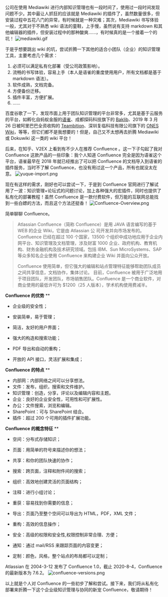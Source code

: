 公司在使用 Mediawiki 进行内部知识管理也有一段时间了，使用过一段时间发现问题不少。其中最让人抓狂的应该就是 Mediawiki 的插件了，虽然数量很多，但安装过程中五花八门的异常，有时候就是一种灾难；其次，Mediawiki 书写体验一般，尤其对于不熟悉 wiki 语法的童鞋，上手慢，虽然说有支持 markdown 和其他编辑器的插件，但安装过程中的那种酸爽......，有时候真的是一个接着一个的坑！
![mediawiki.gif](https://cdn.nlark.com/yuque/0/2020/gif/126032/1596511383575-751b3e70-728c-449c-8e53-d0e551904593.gif#align=left&display=inline&height=640&originHeight=640&originWidth=1024&size=112544&status=done&style=none&width=1024)

于是乎想要跳出 wiki 的坑，尝试折腾一下其他的适合小团队（企业）的知识管理工具，主要考虑几个需求：

1. 必须可以满足私有化部署（受公司政策影响）。
2. 流畅的书写体验，容易上手（本人是语雀的重度使用用户，所有文档都是基于 markdown 语法）。
3. 软件成熟，文档完备。
4. 方便备份迁移。
5. 插件丰富，方便扩展。
6. ......

百度谷歌了一下，发现市面上用于团队知识管理的平台非常多，尤其是基于云服务的平台，如孵化自蚂蚁金服的[语雀](https://www.yuque.com/)、成都探码科技旗下的 [Baklib](https://www.baklib.com/)、2019 年 3 月 26 日被阿里巴巴全资收购的 [Teambition](https://www.teambition.com/)、深圳复临科技有限公司旗下的 [ONES Wiki](https://ones.ai/wiki.html)，等等，但它们都不是我想要的！但是，自己又不太想再去折腾 Mediawiki 或 Dokuwiki 这一类的 wiki 平台！

后来，在知乎、V2EX 上看到有不少人在推荐 Confluence 。这一下子勾起了我对 Confluence 这款产品的一些印象：我个人知道 Confluence 完全是因为语雀这个平台，语雀最早在 2018 年就已经推出了可以把 Confluence 的文档导入到语雀的插件服务，当时不了解 Confluence，也没有用过这一个产品，所有也就没太在意。
![yuque-import.png](https://cdn.nlark.com/yuque/0/2020/png/126032/1596509606407-b4d0ba50-b4c8-47d3-b853-e407fb21b6ce.png#align=left&display=inline&height=608&originHeight=608&originWidth=1064&size=57826&status=done&style=none&width=1064)

现在有这样的需求，刚好也可以尝试一下，于是到 Confluence 官网进行了解试用了一波：知识管理+论坛式的问题讨论，加上各种强大的宏插件，同时也提供了私有化的部署教程！虽然 Confluence 是一款付费软件，但万能的互联网总能找到一些白嫖的方法，而且这个方法还挺香！
![Confluence-Overview.png](https://cdn.nlark.com/yuque/0/2020/png/126032/1596511888285-30d07d7b-aaef-4095-a591-a0a97e47e4d8.png#align=left&display=inline&height=1708&originHeight=1708&originWidth=2790&size=697689&status=done&style=none&width=2790)

简单聊聊 Confluence。

> Atlassian Confluence（简称 Confluence）是用 JAVA 语言编写的基于 WEB 的企业 Wiki，它是由 Atlassian 公 司开发并向市场发布的。Confluence 已经在超过 100 个国家，13500 个组织中成功地应用于企业内网平台、知识管理及文档管理，涉及财富 1000 企业、政府机构、教育机构、财务金融机构及技术研究领域。包括 IBM、Sun MicroSystems、SAP 等众多知名企业使用 Confluence 来构建企业 Wiki 并面向公众开放。
>
> Confluence 使用简单，但它强大的编辑和站点管理特征能够帮助团队成员之间共享信息，文档协作，集体讨论。 目前，Confluence 被用于广泛地用于项目团队，开发团队，市场销售团队。Confluence 是一个商业软件，对商业使用的最低许可为 $1200（25 人版本），学术机构使用费减半。

**Confluence 的优势**
\*\*

- 企业级的安全性；

- 安装简单，易于管理；

- 简洁，友好的用户界面；

- 强大的构造和搜索功能；

- PDF 导出和自动的重构；
- 开放的 API 接口，灵活扩展和集成；

**Confluence 的特点**
\*\*

- 内部网：内部网络之间可以分享想法。
- 文件：发布，组织，搜索和文件维护。
- 知识管理：创造，分享，评论以及编辑内容和主题。
- 企业：良好的企业安全性，可用性和可扩展性。
- 办公：文件搜索，浏览和编辑。
- SharePoint：可与 SharePoint 结合。
- 插件：超过 200 个可用的插件扩展功能。

**Confluence 的概念特征**
\*\*

- 空间：分布式存储知识；

- 页面：用简单的符号来描述你的想法；

- 共享：和你的团队快速的协作；

- 搜索：跨页面，注释和附件间的搜索；

- 组织：高效地创建灵活的页面结构；

- 注释：进行小组讨论；

- 重获：容易找到你需要的信息；

- 导出：页面乃至整个空间可以导出为 HTML，PDF，XML 文件；
- 重构：高效的信息操作；

- 安全：高级的权限和安全性,权限控制非常合理、方便；

- 通知：通过 mail/RSS 来跟踪页面的内容变更；
- 定制：颜色，风格，整个站点的布局都可以定制；

Atlassian 在 2004-3-12 发布了 Confluence 1.0，截止 2020-8-4，Confluence 的最新版本为 7.6.2。
![confluence-versions.png](https://cdn.nlark.com/yuque/0/2020/png/126032/1596506468634-577b2750-036f-43be-bd8b-6744a00ce50f.png#align=left&display=inline&height=336&originHeight=336&originWidth=743&size=26310&status=done&style=none&width=743)

以上就是个人对 Confluence 的一些初步了解和尝试。接下来，我们将从私有化部署来折腾一下这个企业级知识管理与协同的新宠 Confluence，敬请期待！
